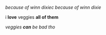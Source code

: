 *because of winn dixiec*
_because of winn dixie_

i **love** veggies
__all of them__

_veggies **can** be bad tho_
 
